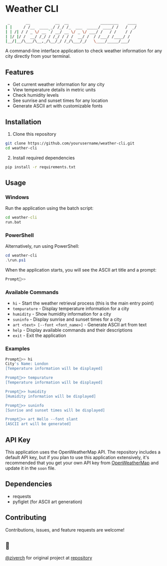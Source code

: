 # Weather CLI

```bash
 _       __           __  __              ________    ____
| |     / /__  ____ _/ /_/ /_  ___  _____/ ____/ /   /  _/
| | /| / / _ \/ __ `/ __/ __ \/ _ \/ ___/ /   / /    / /  
| |/ |/ /  __/ /_/ / /_/ / / /  __/ /  / /___/ /____/ /   
|__/|__/\___/\__,_/\__/_/ /_/\___/_/   \____/_____/___/   
```

A command-line interface application to check weather information for any city directly from your terminal.

## Features

- Get current weather information for any city
- View temperature details in metric units
- Check humidity levels
- See sunrise and sunset times for any location
- Generate ASCII art with customizable fonts

## Installation

1. Clone this repository

```bash
git clone https://github.com/yourusername/weather-cli.git
cd weather-cli
```

2. Install required dependencies

```bash
pip install -r requirements.txt
```

## Usage

### Windows

Run the application using the batch script:

```cmd
cd weather-cli
run.bat
```

### PowerShell

Alternatively, run using PowerShell:

```powershell
cd weather-cli
.\run.ps1
```

When the application starts, you will see the ASCII art title and a prompt:

```bash
Prompt🧭>> 
```

### Available Commands

- `hi` - Start the weather retrieval process (this is the main entry point)
- `tempurature` - Display temperature information for a city
- `humidity` - Show humidity information for a city
- `suninfo` - Display sunrise and sunset times for a city
- `art <text> [--font <font_name>]` - Generate ASCII art from text
- `help` - Display available commands and their descriptions
- `exit` - Exit the application

### Examples

```bash
Prompt🧭>> hi
City's Name: London
[Temperature information will be displayed]

Prompt🧭>> tempurature
[Temperature information will be displayed]

Prompt🧭>> humidity
[Humidity information will be displayed]

Prompt🧭>> suninfo
[Sunrise and sunset times will be displayed]

Prompt🧭>> art Hello --font slant
[ASCII art will be generated]
```

## API Key

This application uses the OpenWeatherMap API. The repository includes a default API key, but if you plan to use this application extensively, it's recommended that you get your own API key from [OpenWeatherMap](https://openweathermap.org/api) and update it in the `soon` file.

## Dependencies

- requests
- pyfiglet (for ASCII art generation)

## Contributing

Contributions, issues, and feature requests are welcome!

## 🙏

 [@ziverch](https://github.com/ziverch) for original project at [repository](https://github.com/ziverch/Weather-cli)
